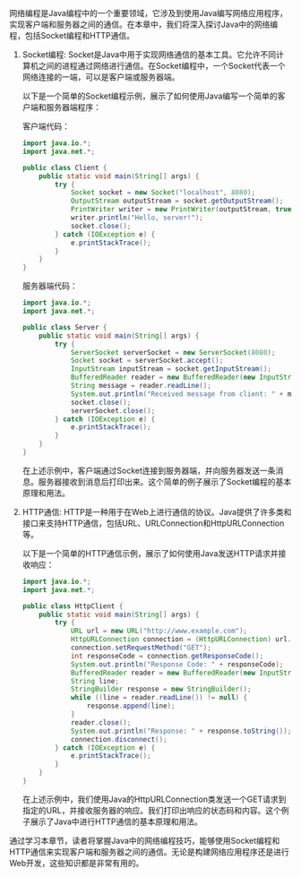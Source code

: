 网络编程是Java编程中的一个重要领域，它涉及到使用Java编写网络应用程序，实现客户端和服务器之间的通信。在本章中，我们将深入探讨Java中的网络编程，包括Socket编程和HTTP通信。

1. Socket编程:
   Socket是Java中用于实现网络通信的基本工具。它允许不同计算机之间的进程通过网络进行通信。在Socket编程中，一个Socket代表一个网络连接的一端，可以是客户端或服务器端。

   以下是一个简单的Socket编程示例，展示了如何使用Java编写一个简单的客户端和服务器端程序：

   客户端代码：
   ```java
   import java.io.*;
   import java.net.*;

   public class Client {
       public static void main(String[] args) {
           try {
               Socket socket = new Socket("localhost", 8080);
               OutputStream outputStream = socket.getOutputStream();
               PrintWriter writer = new PrintWriter(outputStream, true);
               writer.println("Hello, server!");
               socket.close();
           } catch (IOException e) {
               e.printStackTrace();
           }
       }
   }
   ```

   服务器端代码：
   ```java
   import java.io.*;
   import java.net.*;

   public class Server {
       public static void main(String[] args) {
           try {
               ServerSocket serverSocket = new ServerSocket(8080);
               Socket socket = serverSocket.accept();
               InputStream inputStream = socket.getInputStream();
               BufferedReader reader = new BufferedReader(new InputStreamReader(inputStream));
               String message = reader.readLine();
               System.out.println("Received message from client: " + message);
               socket.close();
               serverSocket.close();
           } catch (IOException e) {
               e.printStackTrace();
           }
       }
   }
   ```

   在上述示例中，客户端通过Socket连接到服务器端，并向服务器发送一条消息。服务器接收到消息后打印出来。这个简单的例子展示了Socket编程的基本原理和用法。

2. HTTP通信:
   HTTP是一种用于在Web上进行通信的协议。Java提供了许多类和接口来支持HTTP通信，包括URL、URLConnection和HttpURLConnection等。

   以下是一个简单的HTTP通信示例，展示了如何使用Java发送HTTP请求并接收响应：

   ```java
   import java.io.*;
   import java.net.*;

   public class HttpClient {
       public static void main(String[] args) {
           try {
               URL url = new URL("http://www.example.com");
               HttpURLConnection connection = (HttpURLConnection) url.openConnection();
               connection.setRequestMethod("GET");
               int responseCode = connection.getResponseCode();
               System.out.println("Response Code: " + responseCode);
               BufferedReader reader = new BufferedReader(new InputStreamReader(connection.getInputStream()));
               String line;
               StringBuilder response = new StringBuilder();
               while ((line = reader.readLine()) != null) {
                   response.append(line);
               }
               reader.close();
               System.out.println("Response: " + response.toString());
               connection.disconnect();
           } catch (IOException e) {
               e.printStackTrace();
           }
       }
   }
   ```

   在上述示例中，我们使用Java的HttpURLConnection类发送一个GET请求到指定的URL，并接收服务器的响应。我们打印出响应的状态码和内容。这个例子展示了Java中进行HTTP通信的基本原理和用法。

通过学习本章节，读者将掌握Java中的网络编程技巧，能够使用Socket编程和HTTP通信来实现客户端和服务器之间的通信。无论是构建网络应用程序还是进行Web开发，这些知识都是非常有用的。